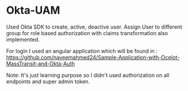 # Okta-UAM
Used Okta SDK to create, active, deactive user. Assign User to different group for role based authorization with claims transformation also implemented.

For login I used an angular application which will be found in : https://github.com/nayeemahmed24/Sample-Application-with-Ocelot-MassTransit-and-Okta-Auth

Note: It's just learning purpose so I didn't used authorization on all endpoints and super admin token.
